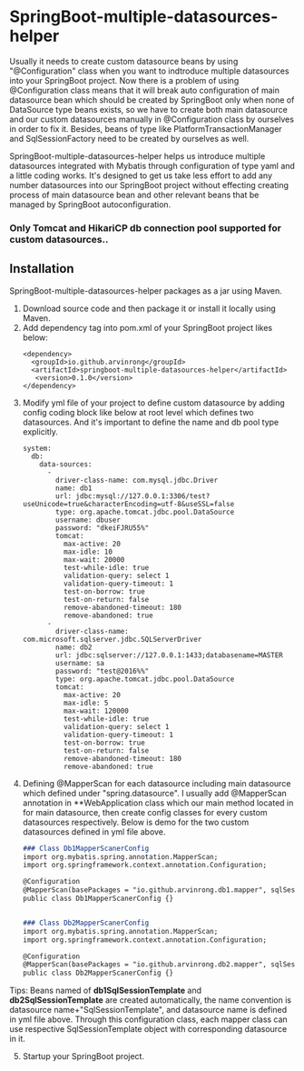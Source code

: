 # SpringBoot-multiple-datasources-helper

Usually it needs to create custom datasource beans by using "@Configuration" class when you want to indtroduce multiple datasources into your SpringBoot project. Now there is a problem of using @Configuration class means that it will break auto configuration of main datasource bean which should be created by SpringBoot only when none of DataSource type beans exists, so we have to create both main datasource and our custom datasources manually in @Configuration class by ourselves in order to fix it. Besides, beans of type like PlatformTransactionManager and SqlSessionFactory need to be created by ourselves as well.

SpringBoot-multiple-datasources-helper helps us introduce multiple datasources integrated with Mybatis through configuration of type yaml and a little coding works. It's designed to get us take less effort to add any number datasources into our SpringBoot project without effecting creating process of main datasource bean and other relevant beans that be managed by SpringBoot autoconfiguration. 

### Only Tomcat and HikariCP db connection pool supported for custom datasources..

## Installation

SpringBoot-multiple-datasources-helper packages as a jar using Maven.  
1. Download source code and then package it or install it locally using Maven.
2. Add dependency tag into pom.xml of your SpringBoot project likes below:
   ```
   <dependency>
     <groupId>io.github.arvinrong</groupId>
     <artifactId>springboot-multiple-datasources-helper</artifactId>
      <version>0.1.0</version>
   </dependency>
   ```
3. Modify yml file of your project to define custom datasource by adding config coding block like below at root level which defines two datasources. And it's important to define the name and db pool type explicitly.
   ```
   system:
     db:
       data-sources:
         -
           driver-class-name: com.mysql.jdbc.Driver
           name: db1
           url: jdbc:mysql://127.0.0.1:3306/test?useUnicode=true&characterEncoding=utf-8&useSSL=false
           type: org.apache.tomcat.jdbc.pool.DataSource
           username: dbuser
           password: "dkeiFJRU55%"
           tomcat:
             max-active: 20
             max-idle: 10
             max-wait: 20000
             test-while-idle: true
             validation-query: select 1
             validation-query-timeout: 1
             test-on-borrow: true
             test-on-return: false
             remove-abandoned-timeout: 180
             remove-abandoned: true
         -
           driver-class-name: com.microsoft.sqlserver.jdbc.SQLServerDriver
           name: db2
           url: jdbc:sqlserver://127.0.0.1:1433;databasename=MASTER
           username: sa
           password: "test@2016%%"
           type: org.apache.tomcat.jdbc.pool.DataSource
           tomcat:
             max-active: 20
             max-idle: 5
             max-wait: 120000
             test-while-idle: true
             validation-query: select 1
             validation-query-timeout: 1
             test-on-borrow: true
             test-on-return: false
             remove-abandoned-timeout: 180
             remove-abandoned: true
   ```
4. Defining @MapperScan for each datasource including main datasource which defined under "spring.datasource". I usually add @MapperScan annotation in **WebApplication class which our main method located in for main datasource, then create config classes for every custom datasources respectively. Below is demo for the two custom datasources defined in yml file above.
   ```markdown
   ### Class Db1MapperScanerConfig
   import org.mybatis.spring.annotation.MapperScan;
   import org.springframework.context.annotation.Configuration;
   
   @Configuration
   @MapperScan(basePackages = "io.github.arvinrong.db1.mapper", sqlSessionTemplateRef = "db1SqlSessionTemplate")
   public class Db1MapperScanerConfig {}
   
   
   ### Class Db2MapperScanerConfig
   import org.mybatis.spring.annotation.MapperScan;
   import org.springframework.context.annotation.Configuration;
   
   @Configuration
   @MapperScan(basePackages = "io.github.arvinrong.db2.mapper", sqlSessionTemplateRef = "db2SqlSessionTemplate")
   public class Db2MapperScanerConfig {}
   ```
Tips: Beans named of **db1SqlSessionTemplate** and **db2SqlSessionTemplate** are created automatically, the name convention is datasource name+"SqlSessionTemplate", and datasource name is defined in yml file above. Through this configuration class, each mapper class can use respective SqlSessionTemplate object with corresponding datasource in it.

5. Startup your SpringBoot project.

